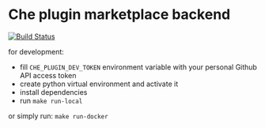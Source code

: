 # Che plugin marketplace backend

[![Build Status](https://travis-ci.org/msehnout/che-marketplace-backend.svg?branch=master)](https://travis-ci.org/msehnout/che-marketplace-backend)

for development:
 * fill `CHE_PLUGIN_DEV_TOKEN` environment variable with your personal Github API access token
 * create python virtual environment and activate it
 * install dependencies
 * run `make run-local`

or simply run: `make run-docker`
